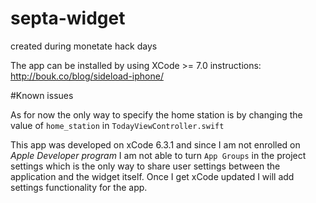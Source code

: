 # septa-widget
created during monetate hack days

The app can be installed by using XCode >= 7.0
instructions: http://bouk.co/blog/sideload-iphone/

#Known issues

As for now the only way to specify the home station is by changing the value of 
```home_station``` in ```TodayViewController.swift```

This app was developed on xCode 6.3.1 and since I am not enrolled on *Apple Developer program* I am not able to turn `App Groups` in the project settings which is the only way to share user settings between the application and the widget itself. Once I get xCode updated I will add settings functionality for the app.
